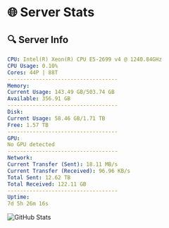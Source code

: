 # 🌐 Server Stats
## 🔍 Server Info
```yaml
CPU: Intel(R) Xeon(R) CPU E5-2699 v4 @ 1240.84GHz
CPU Usage: 0.10%
Cores: 44P | 88T
-----------------------------------
Memory:
Current Usage: 143.49 GB/503.74 GB
Available: 356.91 GB
-----------------------------------
Disk:
Current Usage: 58.46 GB/1.71 TB
Free: 1.57 TB
-----------------------------------
GPU:
No GPU detected
-----------------------------------
Network:
Current Transfer (Sent): 18.11 MB/s
Current Transfer (Received): 96.96 KB/s
Total Sent: 12.62 TB
Total Received: 122.11 GB
-----------------------------------
Uptime:
7d 5h 26m 16s
```
![GitHub Stats](https://img.shields.io/badge/Updated-2025-03-15_02:49:05-blue)